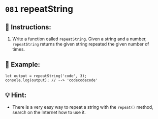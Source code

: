 # `081` repeatString

## 📝 Instructions:

1. Write a function called `repeatString`. Given a string and a number, `repeatString` returns the given string repeated the given number of times.

## 📎 Example:

```Js
let output = repeatString('code', 3);
console.log(output); // --> 'codecodecode'
```

## 💡 Hint:

+ There is a very easy way to repeat a string with the `repeat()` method, search on the Internet how to use it.
